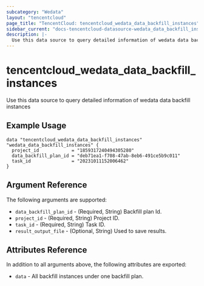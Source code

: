 ```yaml
---
subcategory: "Wedata"
layout: "tencentcloud"
page_title: "TencentCloud: tencentcloud_wedata_data_backfill_instances"
sidebar_current: "docs-tencentcloud-datasource-wedata_data_backfill_instances"
description: |-
  Use this data source to query detailed information of wedata data backfill instances
---
```


# tencentcloud_wedata_data_backfill_instances

Use this data source to query detailed information of wedata data backfill instances

## Example Usage

```hcl
data "tencentcloud_wedata_data_backfill_instances" "wedata_data_backfill_instances" {
  project_id            = "1859317240494305280"
  data_backfill_plan_id = "deb71ea1-f708-47ab-8eb6-491ce5b9c011"
  task_id               = "20231011152006462"
}
```

## Argument Reference

The following arguments are supported:

* `data_backfill_plan_id` - (Required, String) Backfill plan Id.
* `project_id` - (Required, String) Project ID.
* `task_id` - (Required, String) Task ID.
* `result_output_file` - (Optional, String) Used to save results.

## Attributes Reference

In addition to all arguments above, the following attributes are exported:

* `data` - All backfill  instances under one backfill  plan.



